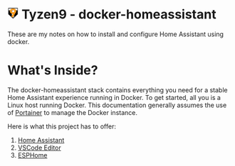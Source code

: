
# <img src="https://github.com/tyzen9/tyzen9/blob/main/images/logos/t9_logo.png" height="25"> Tyzen9 - docker-homeassistant
These are my notes on how to install and configure Home Assistant using docker.

# What's Inside?
The docker-homeassistant stack contains everything you need for a stable Home Assistant experience running in Docker. To get started, all you is a Linux host running Docker.  This documentation generally assumes the use of [Portainer](https://www.portainer.io/) to manage the Docker instance.

Here is what this project has to offer:

1. [Home Assistant](https://www.home-assistant.io/)
1. [VSCode Editor](https://docs.linuxserver.io/images/docker-code-server/)
1. [ESPHome](https://esphome.io/)
